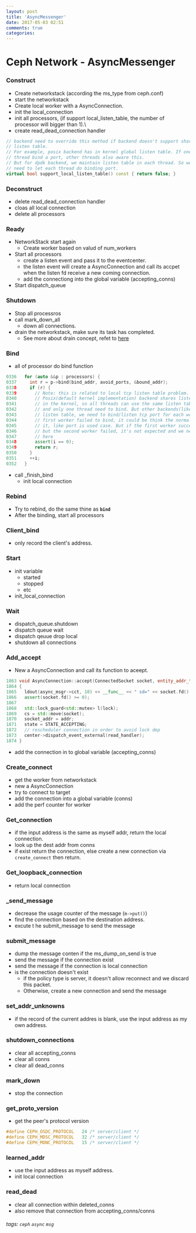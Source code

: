 ```yaml
---
layout: post
title: 'AsyncMessenger'
date: 2017-05-03 02:51
comments: true
categories: 
---
```

Ceph Network - AsyncMessenger
=============================
### Construct
- Create networkstack (according the ms_type from ceph.conf)
- start the networkstack
- Create local worker with a AsyncConnection.
- init the local_connection
- init all processors, (if support local_listen_table, the number of processor will bigger than 1).\
- create read_dead_connection handler
``` c++
// backend need to override this method if backend doesn't support shared
// listen table.
// For example, posix backend has in kernel global listen table. If one
// thread bind a port, other threads also aware this.
// But for dpdk backend, we maintain listen table in each thread. So we
// need to let each thread do binding port.
virtual bool support_local_listen_table() const { return false; }
```

### Deconstruct
- delete read_dead_connection handler
- cloas all local connection
- delete all processors

### Ready
- NetworkStack start again
    - Create worker based on valud of num_workers
- Start all processors
    - create a listen event and pass it to the eventcenter.
    - the listen event will create a AsyncConnection and call its accpet when the listen fd receive a new coming connection.
    - add the connectiong into the global variable (accepting_conns)
- Start dispatch_queue

### Shutdown
- Stop all processros
- call mark_down_all
    - down all connections.
- drain the networkstack, make sure its task has completed.
    - See more about drain concept, refet to [here](http://stackoverflow.com/questions/34304286/asioio-service-and-thread-group-lifecycle-issue)

### Bind
- all of processor do bind function
``` c++
0336   for (auto &&p : processors) {
0337     int r = p->bind(bind_addr, avoid_ports, &bound_addr);
0338     if (r) {
0339       // Note: this is related to local tcp listen table problem.
0340       // Posix(default kernel implementation) backend shares listen table
0341       // in the kernel, so all threads can use the same listen table naturally
0342       // and only one thread need to bind. But other backends(like dpdk) uses local
0343       // listen table, we need to bind/listen tcp port for each worker. So if the
0344       // first worker failed to bind, it could be think the normal error then handle
0345       // it, like port is used case. But if the first worker successfully to bind
0346       // but the second worker failed, it's not expected and we need to assert
0347       // here
0348       assert(i == 0);
0349       return r;
0350     }
0351     ++i;
0352   }
```
- call _finish_bind 
    - init local connection
### Rebind
- Try to rebind, do the same thine as **`bind`**
- After the binding, start all processors
### Client_bind
- only record the client's address.
### Start
- init variable
    - started
    - stopped
    - etc
- init_local_connection
### Wait
- dispatch_queue.shutdown
- dispatch queue wait
- dispatch qeuue drop local
- shutdown all connections
### Add_accept
- New a AsyncConnection and call its function to aceept.
``` c++
1863 void AsyncConnection::accept(ConnectedSocket socket, entity_addr_t &addr)
1864 {
1865   ldout(async_msgr->cct, 10) << __func__ << " sd=" << socket.fd() << dendl;
1866   assert(socket.fd() >= 0);
1867 
1868   std::lock_guard<std::mutex> l(lock);
1869   cs = std::move(socket);
1870   socket_addr = addr;
1871   state = STATE_ACCEPTING;
1872   // rescheduler connection in order to avoid lock dep
1873   center->dispatch_event_external(read_handler);
1874 }
```
- add the connection in to global variable (accepting_conns)

### Create_connect
- get the worker from networkstack
- new a AsyncConnection
- try to connect to target
- add the connection into a global variable (conns)
- add the perf counter for worker

### Get_connection
- if the input address is the same as myself addr, return the local connection.
- look up the dest addr from conns
- if exist return the connection, else create a new connection via `create_connect` then return.

### Get_loopback_connection
- return local connection

### _send_message
- decrease the usage counter of the message (`m->put()`)
- find the connection based on the destination address.
- excute t he submit_message to send the message

### submit_message
- dump the message conten if the ms_dump_on_send is true
- send the message if the connection exist
- send the message if the connection is local connection
- is the connection doesn't exist
    - if the policy type is server, it doesn't allow reconnect and we discard this packet.
    - Otherwise, create a new connection and send the message

### set_addr_unknowns
- if the record of the current addres is blank, use the input address as my own address.

### shutdown_connections
- clear all accepting_conns 
- clear all conns
- clear all dead_conns

### mark_down
- stop the connection

### get_proto_version
- get the peer's protocol version
``` c++
#define CEPH_OSDC_PROTOCOL   24 /* server/client */
#define CEPH_MDSC_PROTOCOL   32 /* server/client */
#define CEPH_MONC_PROTOCOL   15 /* server/client */
```

### learned_addr
- use the input address as myself address.
- init local connection

### read_dead
- clear all connection within deleted_conns
- also remove that connection from accepting_conns/conns

###### tags: `ceph` `async` `msg`
